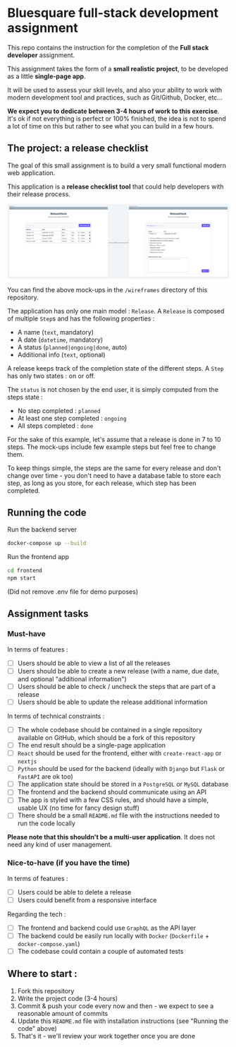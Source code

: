 # Bluesquare full-stack development assignment

This repo contains the instruction for the completion of the **Full stack developer** assignment.

This assignment takes the form of a **small realistic project**, to be developed as a little **single-page app**.

It will be used to assess your skill levels, and also your ability to work with modern development tool and 
practices, such as Git/Github, Docker, etc...

**We expect you to dedicate between 3-4 hours of work to this exercise**. It's ok if not everything is perfect or 100% 
finished, the idea is not to spend a lot of time on this but rather to see what you can build in a few hours.

## The project: a release checklist

The goal of this small assignment is to build a very small functional modern web application.

This application is a **release checklist tool** that could help developers with their release process.

![alt text](https://github.com/BLSQ/full-stack-assignment/blob/main/wireframes/releasecheck.png?raw=true)

You can find the above mock-ups in the `/wireframes` directory of this repository.

The application has only one main model : `Release`. A `Release` is composed of multiple `Step`s and has the 
following properties :

- A name (`text`, mandatory)
- A date (`datetime`, mandatory)
- A status (`planned|ongoing|done`, auto)
- Additional info (`text`, optional)

A release keeps track of the completion state of the different steps. A `Step` has only two states : on or off.

The `status` is not chosen by the end user, it is simply computed from the steps state :

- No step completed : `planned`
- At least one step completed : `ongoing`
- All steps completed : `done`

For the sake of this example, let's assume that a release is done in 7 to 10 steps. The mock-ups include few 
example steps but feel free to change them. 

To keep things simple, the steps are the same for every release and don't change over time - you don't need to 
have a database table to store each step, as long as you store, for each release, which step has been completed.

## Running the code


Run the backend server

```bash
docker-compose up --build
```

Run the frontend app

```bash
cd frontend
npm start
```

(Did not remove .env file for demo purposes)

## Assignment tasks

### Must-have

In terms of features :

- [ ] Users should be able to view a list of all the releases
- [ ] Users should be able to create a new release (with a name, due date, and optional "additional information")
- [ ] Users should be able to check / uncheck the steps that are part of a release
- [ ] Users should be able to update the release additional information

In terms of technical constraints :

- [ ] The whole codebase should be contained in a single repository available on GitHub, which should be a fork 
      of this repository
- [ ] The end result should be a single-page application
- [ ] `React` should be used for the frontend, either with `create-react-app` or `nextjs`
- [ ] `Python` should be used for the backend (ideally with `Django` but `Flask` or `FastAPI` are ok too)
- [ ] The application state should be stored in a `PostgreSQL` or `MySQL` database
- [ ] The frontend and the backend should communicate using an API
- [ ] The app is styled with a few CSS rules, and should have a simple, usable UX (no time for fancy design stuff)
- [ ] There should be a small `README.md` file with the instructions needed to run the code locally

**Please note that this shouldn't be a multi-user application**. It does not need any kind of user management.

### Nice-to-have (if you have the time)

In terms of features :

- [ ] Users could be able to delete a release
- [ ] Users could benefit from a responsive interface

Regarding the tech :

- [ ] The frontend and backend could use `GraphQL` as the API layer
- [ ] The backend could be easily run locally with `Docker` (`Dockerfile` + `docker-compose.yaml`)
- [ ] The codebase could contain a couple of automated tests

## Where to start :

1. Fork this repository
1. Write the project code (3-4 hours)
1. Commit & push your code every now and then - we expect to see a reasonable amount of commits
1. Update this `README.md` file with installation instructions (see "Running the code" above)
1. That's it - we'll review your work together once you are done
